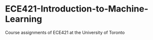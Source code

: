 # ECE421-Introduction-to-Machine-Learning
Course assignments of ECE421 at the University of Toronto
